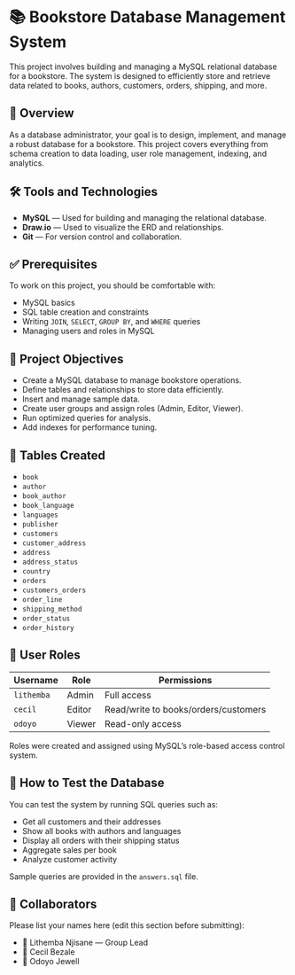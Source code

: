 # 📚 Bookstore Database Management System

This project involves building and managing a MySQL relational database for a bookstore. The system is designed to efficiently store and retrieve data related to books, authors, customers, orders, shipping, and more.

## 📌 Overview

As a database administrator, your goal is to design, implement, and manage a robust database for a bookstore. This project covers everything from schema creation to data loading, user role management, indexing, and analytics.

## 🛠️ Tools and Technologies

- **MySQL** — Used for building and managing the relational database.
- **Draw.io** — Used to visualize the ERD and relationships.
- **Git** — For version control and collaboration.

## ✅ Prerequisites

To work on this project, you should be comfortable with:

- MySQL basics
- SQL table creation and constraints
- Writing `JOIN`, `SELECT`, `GROUP BY`, and `WHERE` queries
- Managing users and roles in MySQL

## 🎯 Project Objectives

- Create a MySQL database to manage bookstore operations.
- Define tables and relationships to store data efficiently.
- Insert and manage sample data.
- Create user groups and assign roles (Admin, Editor, Viewer).
- Run optimized queries for analysis.
- Add indexes for performance tuning.

## 🧱 Tables Created

- `book`
- `author`
- `book_author`
- `book_language`
- `languages`
- `publisher`
- `customers`
- `customer_address`
- `address`
- `address_status`
- `country`
- `orders`
- `customers_orders`
- `order_line`
- `shipping_method`
- `order_status`
- `order_history`

## 🔐 User Roles

| Username   | Role        | Permissions                     |
|------------|-------------|----------------------------------|
| `lithemba` | Admin       | Full access                     |
| `cecil`    | Editor      | Read/write to books/orders/customers |
| `odoyo`    | Viewer      | Read-only access                |

Roles were created and assigned using MySQL’s role-based access control system.

## 🧪 How to Test the Database

You can test the system by running SQL queries such as:

- Get all customers and their addresses
- Show all books with authors and languages
- Display all orders with their shipping status
- Aggregate sales per book
- Analyze customer activity

Sample queries are provided in the `answers.sql` file.



## 👥 Collaborators

Please list your names here (edit this section before submitting):

- 👤 Lithemba Njisane — Group Lead
- 👤 Cecil Bezale
- 👤 Odoyo Jewell
